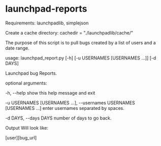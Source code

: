 # launchpad-reports

Requirements: launchpadlib, simplejson

Create a cache directory: cachedir = "./launchpadlib/cache/"

The purpose of this script is to pull bugs created by a list of users and a date range.  

usage: launchpad_report.py [-h] [-u USERNAMES [USERNAMES ...]] [-d DAYS]

Launchpad bug Reports.

optional arguments:

  -h, --help            show this help message and exit
  
  -u USERNAMES [USERNAMES ...], --usernames USERNAMES [USERNAMES ...] enter usernames separated by spaces.
  
  -d DAYS, --days DAYS  number of days to go back.



Output Will look like:

[user][bug_url]
